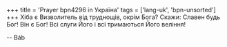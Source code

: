 +++
title = 'Prayer bpn4296 in Україна'
tags = ['lang-uk', 'bpn-unsorted']
+++
Хіба є Визволитель від труднощів, окрім Бога? Скажи: Славен будь Бог! Він є Бог! Всі слуги Його і всі тримаються Його веління!

-- Báb
